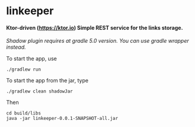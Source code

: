 # linkeeper
#### Ktor-driven (https://ktor.io) Simple REST service for the links storage.

_Shadow plugin requires at gradle 5.0 version. You can use gradle wrapper instead._

To start the app, use
```
./gradlew run
```

To start the app from the jar, type
```
./gradlew clean shadowJar
```

Then
```
cd build/libs
java -jar linkeeper-0.0.1-SNAPSHOT-all.jar
```
